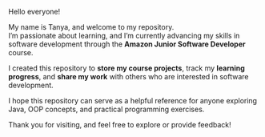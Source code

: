Hello everyone!  

My name is Tanya, and welcome to my repository.  
I’m passionate about learning, and I’m currently advancing my skills in software development through the **Amazon Junior Software Developer** course.  

I created this repository to **store my course projects**, track my **learning progress**, and **share my work** with others who are interested in software development.  

I hope this repository can serve as a helpful reference for anyone exploring Java, OOP concepts, and practical programming exercises.  

Thank you for visiting, and feel free to explore or provide feedback!
